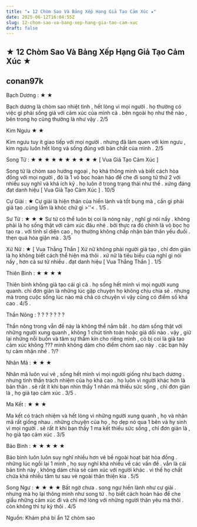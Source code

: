 ```yaml
---
title: "★ 12 Chòm Sao Và Bảng Xếp Hạng Giả Tạo Cảm Xúc ★"
date: 2025-06-12T16:04:55Z
slug: 12-chom-sao-va-bang-xep-hang-gia-tao-cam-xuc
draft: false
---
```


## ★ 12 Chòm Sao Và Bảng Xếp Hạng Giả Tạo Cảm Xúc ★

## conan97k

Bạch Dương : ★ ★
 
Bạch dương là chòm sao nhiệt tình , hết lòng vì mọi người . họ thường có việc gì phải sống giả với cảm xúc của mình cả . bên ngoài họ như thế nào , bên trong họ cũng thường là như vậy . 2/5 
 
 
 
Kim Ngưu ★ ★
 
Kim ngưu tuy ít giao tiếp với mọi người . nhưng đã làm quen với kim ngưu , kim ngưu luôn hết lòng và sống đúng với bản chất của mình . 2/5
 
 
 
Song Tử : ★ ★ ★ ★ ★ ★ ★ ★ ★ ★ [ Vua Giả Tạo Cảm Xúc ]
 
Song tử là chòm sao hướng ngoại , họ khá thông minh và biết cách hòa đồng với mọi người , đó là 1 vỏ bọc hoàn hảo để che đi song tử thứ 2 với nhiều suy nghĩ và khá ích kỷ . họ luôn ở trong trạng thái như thế . xứng đáng đạt danh hiệu [ Vua Giả Tạo Cảm Xúc ] . 10/5
 
 
 
Cự Giải : ★ 
Cự giải là hiện thân của hiền lành và tốt bụng mà , cần gì phải giả tạo .cùng lắm là khóc chứ gì >''< . 1/5 .
 
 
 
Sư Tử : ★ ★ ★
Sư tử có thể luôn bị coi là nóng nảy , nghĩ gì nói nấy . không phải là họ sống thật với cảm xúc đâu nhé . bởi thực ra đó chính là vỏ bọc họ tạo ra . với tính sĩ diện cao , họ thường không chấp nhận bản thân yếu đuối . thẹn quá hóa giận mà  . 3/5 
 
 
 
Xử Nữ : ★ [ Vua Thẳng Thắn ]
Xử nữ không phải người giả tạo , chỉ đơn giản là họ không biết cách thể hiện mà thôi . xử nữ là tiêu biểu của nghĩ gì nói nấy , hơn cả sư tử nhiều . đạt danh hiệu [ Vua Thẳng Thắn ] . 1/5
 
 
 
Thiên Bình : ★ ★ ★ ★ 
 
Thiên bình không giả tạo cái gì cả . họ sống hết mình vì mọi người xung quanh. chỉ đơn giản là những lúc gặp chuyện họ không chịu chia sẻ . nhưng mà trong cuộc sống lúc nào mà chả có chuyện  vì vậy cũng có điểm số khá cao . 4/5 . 
 
 
 
Thần Nông : ? ? ? ? ? ? ? 
 
Thần nông trong vẫn đề này là không thể nắm bắt . họ dám sống thật với những người xung quanh , không 1 chút tính toán hoặc giả dối nào . vậy , giữ lại những nỗi buồn và tâm sự thầm kín cho riêng mình , có bị coi là giả tạo cảm xúc không ??? mình không dám cho điểm chòm sao này . các bạn hãy tự cảm nhận nhé . ?/? 
 
 
 
Nhân Mã : ★ ★ ★
 
Nhân mã luôn vui vẻ , sống hết mình vì mọi người giống như bạch dương . nhưng tinh thần trách nhiệm của họ khá cao . họ luôn vì người khác hơn là bản thân . sẽ rất ít khi bạn nhìn thấy 1 nhân mã thiếu sức sống , chỉ đơn giản là , họ giả tạo cảm xúc . 3/5 .
 
 
 
Ma Kết : ★ ★ ★
 
Ma kết có trách nhiệm và hết lòng vì những người xung quanh , họ và nhân mã rất giống nhau . những chuyện của họ , họ dẹp nó qua 1 bên và hy sinh vì mọi người . sẽ rất ít khi bạn thấy 1 ma kết thiếu sức sống , chỉ đơn giản là , họ giả tạo cảm xúc . 3/5 
 
 
 
Bảo Bình : ★ ★ ★ ★ ★
 
Bảo bình luôn luôn suy nghĩ nhiều hơn vẻ bề ngoài hoạt bát hòa đồng . những lúc ngồi lại 1 mình , họ suy nghĩ khá nhiều về các vấn đề . vẫn là cái bản tính này , không dám chia sẻ cảm xúc với người khác . vì thế họ chất chứa khá nhiều tâm tư sau vẻ ngoài thân thiện kia . 5/5 
 
 
 
Song Ngư : ★ ★ ★ ★
Bất ngờ chưa . song ngư hiền lành như cự giải . nhưng mà họ lại thông minh như song tử . họ biết cách hoàn hảo để che giấu những cảm xúc đi và chỉ mở lòng với những người thân yêu mà thôi . còn không thì tự kỷ thôi . 4/5
 
 
Nguồn: Khám phá bí ẩn 12 chòm sao